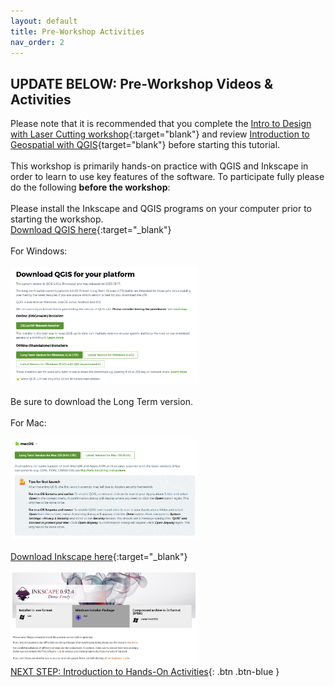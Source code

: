 ```yaml
---
layout: default
title: Pre-Workshop Activities
nav_order: 2
---
```

## UPDATE BELOW: Pre-Workshop Videos & Activities
Please note that it is recommended that you complete the [Intro to Design with Laser Cutting workshop](https://uviclibraries.github.io/laser/){:target="blank"} and review [Introduction to Geospatial with QGIS](https://docs.google.com/document/d/1GAnZT7jD-cF-uki0BbqqCYNpYrpRjrHV0TsoZDTLhQM/edit?tab=t.0){target="blank"} before starting this tutorial. <br>
<br>This workshop is primarily hands-on practice with QGIS and Inkscape in order to learn to use key features of the software. To participate fully please do the following **before the workshop**:<br>
<br>Please install the Inkscape and QGIS programs on your computer prior to starting the workshop.
<br>[Download QGIS here](https://qgis.org/download/){:target="_blank"}<br>
<br> For Windows:<br>
<br><img src="images/q_install.png" style="width:300px;" alt="QGIS installer"><br> 
<br>Be sure to download the Long Term version.<br>
<br> For Mac:<br>
<br> <img src="images/q_install2.png" style = "width:300px;" alt="QGIS installer"><br> 
<br>[Download Inkscape here](https://inkscape.org/release/0.92.4/windows/64-bit/){:target="_blank"}<br> 
<br> <img src="images/is_install.png" style="width:300px;" alt="Inkscape Installer"><br>
[NEXT STEP: Introduction to Hands-On Activities](activities-intro.html){: .btn .btn-blue }
